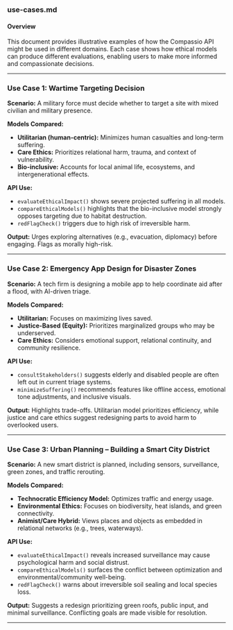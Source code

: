 ### use-cases.md

#### Overview

This document provides illustrative examples of how the Compassio API might be used in different domains. Each case shows how ethical models can produce different evaluations, enabling users to make more informed and compassionate decisions.

---

### Use Case 1: Wartime Targeting Decision

**Scenario:** A military force must decide whether to target a site with mixed civilian and military presence.

**Models Compared:**

- **Utilitarian (human-centric):** Minimizes human casualties and long-term suffering.
- **Care Ethics:** Prioritizes relational harm, trauma, and context of vulnerability.
- **Bio-inclusive:** Accounts for local animal life, ecosystems, and intergenerational effects.

**API Use:**

- `evaluateEthicalImpact()` shows severe projected suffering in all models.
- `compareEthicalModels()` highlights that the bio-inclusive model strongly opposes targeting due to habitat destruction.
- `redFlagCheck()` triggers due to high risk of irreversible harm.

**Output:** Urges exploring alternatives (e.g., evacuation, diplomacy) before engaging. Flags as morally high-risk.

---

### Use Case 2: Emergency App Design for Disaster Zones

**Scenario:** A tech firm is designing a mobile app to help coordinate aid after a flood, with AI-driven triage.

**Models Compared:**

- **Utilitarian:** Focuses on maximizing lives saved.
- **Justice-Based (Equity):** Prioritizes marginalized groups who may be underserved.
- **Care Ethics:** Considers emotional support, relational continuity, and community resilience.

**API Use:**

- `consultStakeholders()` suggests elderly and disabled people are often left out in current triage systems.
- `minimizeSuffering()` recommends features like offline access, emotional tone adjustments, and inclusive visuals.

**Output:** Highlights trade-offs. Utilitarian model prioritizes efficiency, while justice and care ethics suggest redesigning parts to avoid harm to overlooked users.

---

### Use Case 3: Urban Planning – Building a Smart City District

**Scenario:** A new smart district is planned, including sensors, surveillance, green zones, and traffic rerouting.

**Models Compared:**

- **Technocratic Efficiency Model:** Optimizes traffic and energy usage.
- **Environmental Ethics:** Focuses on biodiversity, heat islands, and green connectivity.
- **Animist/Care Hybrid:** Views places and objects as embedded in relational networks (e.g., trees, waterways).

**API Use:**

- `evaluateEthicalImpact()` reveals increased surveillance may cause psychological harm and social distrust.
- `compareEthicalModels()` surfaces the conflict between optimization and environmental/community well-being.
- `redFlagCheck()` warns about irreversible soil sealing and local species loss.

**Output:** Suggests a redesign prioritizing green roofs, public input, and minimal surveillance. Conflicting goals are made visible for resolution.

---
